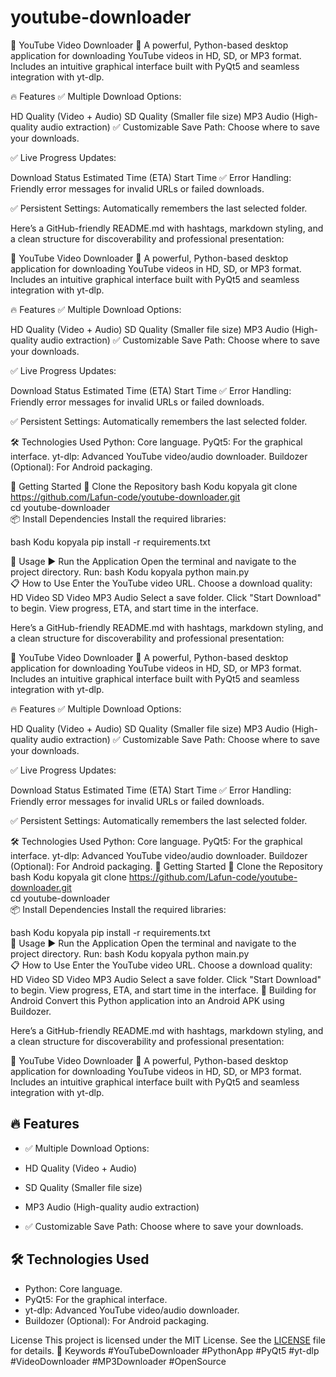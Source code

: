 # youtube-downloader
🎥 YouTube Video Downloader
🚀 A powerful, Python-based desktop application for downloading YouTube videos in HD, SD, or MP3 format. Includes an intuitive graphical interface built with PyQt5 and seamless integration with yt-dlp.

🔥 Features
✅ Multiple Download Options:

HD Quality (Video + Audio)
SD Quality (Smaller file size)
MP3 Audio (High-quality audio extraction)
✅ Customizable Save Path: Choose where to save your downloads.

✅ Live Progress Updates:

Download Status
Estimated Time (ETA)
Start Time
✅ Error Handling: Friendly error messages for invalid URLs or failed downloads.

✅ Persistent Settings: Automatically remembers the last selected folder.


Here’s a GitHub-friendly README.md with hashtags, markdown styling, and a clean structure for discoverability and professional presentation:

🎥 YouTube Video Downloader
🚀 A powerful, Python-based desktop application for downloading YouTube videos in HD, SD, or MP3 format. Includes an intuitive graphical interface built with PyQt5 and seamless integration with yt-dlp.

🔥 Features
✅ Multiple Download Options:

HD Quality (Video + Audio)
SD Quality (Smaller file size)
MP3 Audio (High-quality audio extraction)
✅ Customizable Save Path: Choose where to save your downloads.

✅ Live Progress Updates:

Download Status
Estimated Time (ETA)
Start Time
✅ Error Handling: Friendly error messages for invalid URLs or failed downloads.

✅ Persistent Settings: Automatically remembers the last selected folder.

🛠️ Technologies Used
Python: Core language.
PyQt5: For the graphical interface.
yt-dlp: Advanced YouTube video/audio downloader.
Buildozer (Optional): For Android packaging.

🚀 Getting Started
🛒 Clone the Repository
bash
Kodu kopyala
git clone https://github.com/Lafun-code/youtube-downloader.git  
cd youtube-downloader  
📦 Install Dependencies
Install the required libraries:

bash
Kodu kopyala
pip install -r requirements.txt  

🎯 Usage
▶️ Run the Application
Open the terminal and navigate to the project directory.
Run:
bash
Kodu kopyala
python main.py  
📋 How to Use
Enter the YouTube video URL.
Choose a download quality:
HD Video
SD Video
MP3 Audio
Select a save folder.
Click "Start Download" to begin.
View progress, ETA, and start time in the interface.



Here’s a GitHub-friendly README.md with hashtags, markdown styling, and a clean structure for discoverability and professional presentation:

🎥 YouTube Video Downloader
🚀 A powerful, Python-based desktop application for downloading YouTube videos in HD, SD, or MP3 format. Includes an intuitive graphical interface built with PyQt5 and seamless integration with yt-dlp.

🔥 Features
✅ Multiple Download Options:

HD Quality (Video + Audio)
SD Quality (Smaller file size)
MP3 Audio (High-quality audio extraction)
✅ Customizable Save Path: Choose where to save your downloads.

✅ Live Progress Updates:

Download Status
Estimated Time (ETA)
Start Time
✅ Error Handling: Friendly error messages for invalid URLs or failed downloads.

✅ Persistent Settings: Automatically remembers the last selected folder.

🛠️ Technologies Used
Python: Core language.
PyQt5: For the graphical interface.
yt-dlp: Advanced YouTube video/audio downloader.
Buildozer (Optional): For Android packaging.
🚀 Getting Started
🛒 Clone the Repository
bash
Kodu kopyala
git clone https://github.com/Lafun-code/youtube-downloader.git  
cd youtube-downloader  
📦 Install Dependencies
Install the required libraries:

bash
Kodu kopyala
pip install -r requirements.txt  
🎯 Usage
▶️ Run the Application
Open the terminal and navigate to the project directory.
Run:
bash
Kodu kopyala
python main.py  
📋 How to Use
Enter the YouTube video URL.
Choose a download quality:
HD Video
SD Video
MP3 Audio
Select a save folder.
Click "Start Download" to begin.
View progress, ETA, and start time in the interface.
📱 Building for Android
Convert this Python application into an Android APK using Buildozer.



Here’s a GitHub-friendly README.md with hashtags, markdown styling, and a clean structure for discoverability and professional presentation:

🎥 YouTube Video Downloader
🚀 A powerful, Python-based desktop application for downloading YouTube videos in HD, SD, or MP3 format. Includes an intuitive graphical interface built with PyQt5 and seamless integration with yt-dlp.

## 🔥 Features
- ✅ Multiple Download Options:

- HD Quality (Video + Audio)
- SD Quality (Smaller file size)
- MP3 Audio (High-quality audio extraction)
- ✅ Customizable Save Path: Choose where to save your downloads.


## 🛠️ Technologies Used
- Python: Core language.
- PyQt5: For the graphical interface.
- yt-dlp: Advanced YouTube video/audio downloader.
- Buildozer (Optional): For Android packaging.



 License
This project is licensed under the MIT License. See the [LICENSE](LICENSE) file for details.
🔖 Keywords
#YouTubeDownloader
#PythonApp
#PyQt5
#yt-dlp
#VideoDownloader
#MP3Downloader
#OpenSource

